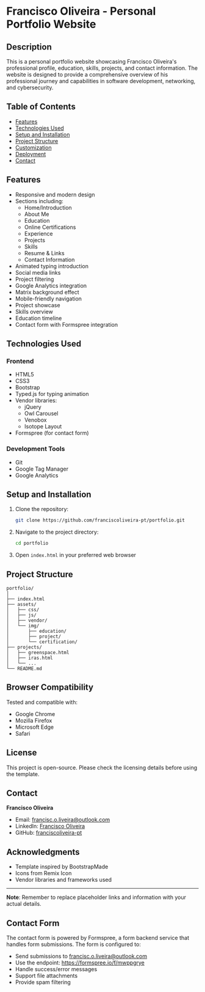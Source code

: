 # Francisco Oliveira - Personal Portfolio Website

## Description

This is a personal portfolio website showcasing Francisco Oliveira's professional profile, education, skills, projects, and contact information. The website is designed to provide a comprehensive overview of his professional journey and capabilities in software development, networking, and cybersecurity.

## Table of Contents

- [Features](#features)
- [Technologies Used](#technologies-used)
- [Setup and Installation](#setup-and-installation)
- [Project Structure](#project-structure)
- [Customization](#customization)
- [Deployment](#deployment)
- [Contact](#contact)

## Features

- Responsive and modern design
- Sections including:
    - Home/Introduction
    - About Me
    - Education
    - Online Certifications
    - Experience
    - Projects
    - Skills
    - Resume & Links
    - Contact Information
- Animated typing introduction
- Social media links
- Project filtering
- Google Analytics integration
- Matrix background effect
- Mobile-friendly navigation
- Project showcase
- Skills overview
- Education timeline
- Contact form with Formspree integration

## Technologies Used

### Frontend
- HTML5
- CSS3
- Bootstrap
- Typed.js for typing animation
- Vendor libraries:
    - jQuery
    - Owl Carousel
    - Venobox
    - Isotope Layout
- Formspree (for contact form)

### Development Tools
- Git
- Google Tag Manager
- Google Analytics

## Setup and Installation

1. Clone the repository:
   ```bash
   git clone https://github.com/franciscoliveira-pt/portfolio.git
   ```

2. Navigate to the project directory:
   ```bash
   cd portfolio
   ```

3. Open `index.html` in your preferred web browser

## Project Structure

```
portfolio/
│
├── index.html
├── assets/
│   ├── css/
│   ├── js/
│   ├── vendor/
│   └── img/
│       ├── education/
│       ├── project/
│       └── certification/
├── projects/
│   ├── greenspace.html
│   ├── iras.html
│   └── ...
└── README.md
```

## Browser Compatibility

Tested and compatible with:
- Google Chrome
- Mozilla Firefox
- Microsoft Edge
- Safari

## License

This project is open-source. Please check the licensing details before using the template.

## Contact

**Francisco Oliveira**
- Email: francisc.o.liveira@outlook.com
- LinkedIn: [Francisco Oliveira](https://www.linkedin.com/in/francisco-oliveira-927b342a4)
- GitHub: [franciscoliveira-pt](https://github.com/franciscoliveira-pt)

## Acknowledgments

- Template inspired by BootstrapMade
- Icons from Remix Icon
- Vendor libraries and frameworks used

---

**Note**: Remember to replace placeholder links and information with your actual details.

## Contact Form

The contact form is powered by Formspree, a form backend service that handles form submissions. The form is configured to:
- Send submissions to francisc.o.liveira@outlook.com
- Use the endpoint: https://formspree.io/f/mwppgrye
- Handle success/error messages
- Support file attachments
- Provide spam filtering
